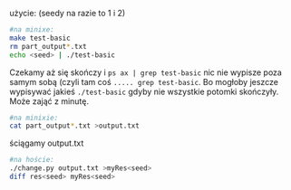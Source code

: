 użycie: (seedy na razie to 1 i 2)
```bash
#na minixe:
make test-basic
rm part_output*.txt
echo <seed> | ./test-basic
```

Czekamy aż się skończy i `ps ax | grep test-basic` nic nie wypisze poza samym sobą (czyli tam coś `..... grep test-basic`.
Bo mogłoby jeszcze wypisywać jakieś `./test-basic` gdyby nie wszystkie potomki skończyły.
Może zająć z minutę.

```bash
#na minixie:
cat part_output*.txt >output.txt
```

ściągamy output.txt

```bash
#na hoście:
./change.py output.txt >myRes<seed>
diff res<seed> myRes<seed>
```
